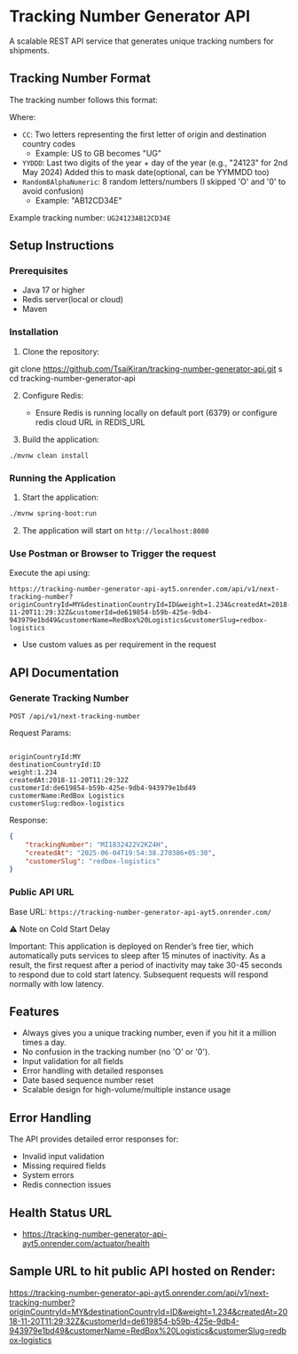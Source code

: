 # Tracking Number Generator API

A scalable REST API service that generates unique tracking numbers for shipments.

## Tracking Number Format

The tracking number follows this format: <OriginInitial><DestInitial><YYDDD><Random8AlphaNumeric>

Where:
- `CC`: Two letters representing the first letter of origin and destination country codes
  - Example: US to GB becomes "UG"
- `YYDDD`: Last two digits of the year + day of the year (e.g., "24123" for 2nd May 2024) Added this to mask date(optional, can be YYMMDD too)
- `Random8AlphaNumeric`:  8 random letters/numbers (I skipped 'O' and '0' to avoid confusion)
  - Example: "AB12CD34E"

Example tracking number: `UG24123AB12CD34E`

## Setup Instructions

### Prerequisites
- Java 17 or higher
- Redis server(local or cloud)
- Maven

### Installation

1. Clone the repository:

git clone https://github.com/TsaiKiran/tracking-number-generator-api.git
s
    cd tracking-number-generator-api


2. Configure Redis:
   - Ensure Redis is running locally on default port (6379) or configure redis cloud URL in REDIS_URL

3. Build the application:
```
./mvnw clean install
```

### Running the Application

1. Start the application:
```bash
./mvnw spring-boot:run
```

2. The application will start on `http://localhost:8080`

### Use Postman or Browser to Trigger the request

Execute the api using:
```
https://tracking-number-generator-api-ayt5.onrender.com/api/v1/next-tracking-number?originCountryId=MY&destinationCountryId=ID&weight=1.234&createdAt=2018-11-20T11:29:32Z&customerId=de619854-b59b-425e-9db4-943979e1bd49&customerName=RedBox%20Logistics&customerSlug=redbox-logistics
```
- Use custom values as per requirement in the request
## API Documentation

### Generate Tracking Number

```
POST /api/v1/next-tracking-number
```

Request Params:
```

originCountryId:MY
destinationCountryId:ID
weight:1.234
createdAt:2018-11-20T11:29:32Z
customerId:de619854-b59b-425e-9db4-943979e1bd49
customerName:RedBox Logistics
customerSlug:redbox-logistics

```

Response:
```json
{
    "trackingNumber": "MI1832422V2KZ4H",
    "createdAt": "2025-06-04T19:54:38.270386+05:30",
    "customerSlug": "redbox-logistics"
}
```

### Public API URL

Base URL: `https://tracking-number-generator-api-ayt5.onrender.com/`


⚠️ Note on Cold Start Delay

Important:
This application is deployed on Render’s free tier, which automatically puts services to sleep after 15 minutes of inactivity.
As a result, the first request after a period of inactivity may take 30-45 seconds to respond due to cold start latency.
Subsequent requests will respond normally with low latency.

## Features

- Always gives you a unique tracking number, even if you hit it a million times a day.
- No confusion in the tracking number (no 'O' or '0').
- Input validation for all fields
- Error handling with detailed responses
- Date based sequence number reset
- Scalable design for high-volume/multiple instance usage

## Error Handling

The API provides detailed error responses for:
- Invalid input validation
- Missing required fields
- System errors
- Redis connection issues

## Health Status URL

- https://tracking-number-generator-api-ayt5.onrender.com/actuator/health

## Sample URL to hit public API hosted on Render:
https://tracking-number-generator-api-ayt5.onrender.com/api/v1/next-tracking-number?originCountryId=MY&destinationCountryId=ID&weight=1.234&createdAt=2018-11-20T11:29:32Z&customerId=de619854-b59b-425e-9db4-943979e1bd49&customerName=RedBox%20Logistics&customerSlug=redbox-logistics